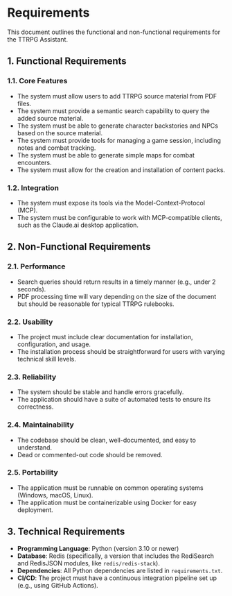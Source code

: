# Requirements

This document outlines the functional and non-functional requirements for the TTRPG Assistant.

## 1. Functional Requirements

### 1.1. Core Features
- The system must allow users to add TTRPG source material from PDF files.
- The system must provide a semantic search capability to query the added source material.
- The system must be able to generate character backstories and NPCs based on the source material.
- The system must provide tools for managing a game session, including notes and combat tracking.
- The system must be able to generate simple maps for combat encounters.
- The system must allow for the creation and installation of content packs.

### 1.2. Integration
- The system must expose its tools via the Model-Context-Protocol (MCP).
- The system must be configurable to work with MCP-compatible clients, such as the Claude.ai desktop application.

## 2. Non-Functional Requirements

### 2.1. Performance
- Search queries should return results in a timely manner (e.g., under 2 seconds).
- PDF processing time will vary depending on the size of the document but should be reasonable for typical TTRPG rulebooks.

### 2.2. Usability
- The project must include clear documentation for installation, configuration, and usage.
- The installation process should be straightforward for users with varying technical skill levels.

### 2.3. Reliability
- The system should be stable and handle errors gracefully.
- The application should have a suite of automated tests to ensure its correctness.

### 2.4. Maintainability
- The codebase should be clean, well-documented, and easy to understand.
- Dead or commented-out code should be removed.

### 2.5. Portability
- The application must be runnable on common operating systems (Windows, macOS, Linux).
- The application must be containerizable using Docker for easy deployment.

## 3. Technical Requirements

- **Programming Language**: Python (version 3.10 or newer)
- **Database**: Redis (specifically, a version that includes the RediSearch and RedisJSON modules, like `redis/redis-stack`).
- **Dependencies**: All Python dependencies are listed in `requirements.txt`.
- **CI/CD**: The project must have a continuous integration pipeline set up (e.g., using GitHub Actions).